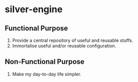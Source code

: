 # silver-engine
## Functional Purpose
1. Provide a central repository of useful and reusable stuffs.
1. Immortalise useful and/or reusable configuration.

## Non-Functional Purpose
1. Make my day-to-day life simpler.
